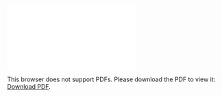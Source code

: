 <object data="christ-in-song/CIS1908pdfs/586.pdf" type="application/pdf" width="100%" height="1024px">
    <embed src="christ-in-song/CIS1908pdfs/586.pdf">
        <p>This browser does not support PDFs. Please download the PDF to view it: <a href="christ-in-song/CIS1908pdfs/586.pdf">Download PDF</a>.</p>
    </embed>
</object>
